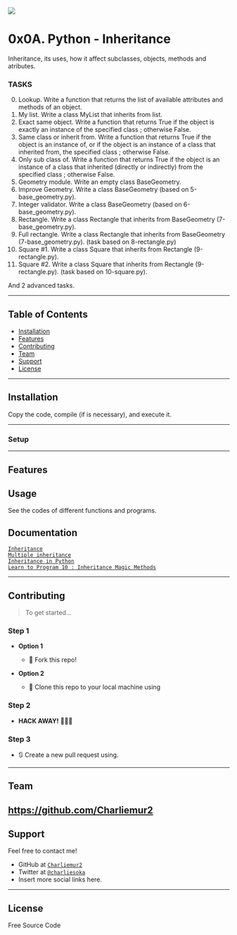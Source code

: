 <img src="https://sinmordaza.com.co/wp-content/uploads/2018/03/herencia2.jpg.png">

# 0x0A. Python - Inheritance

Inheritance, its uses, how it affect subclasses, objects, methods and atributes.

### TASKS
0. Lookup.
Write a function that returns the list of available attributes and methods of an object.
1. My list.
Write a class MyList that inherits from list.
2. Exact same object.
Write a function that returns True if the object is exactly an instance of the specified class ; otherwise False.
3. Same class or inherit from.
Write a function that returns True if the object is an instance of, or if the object is an instance of a class that inherited from, the specified class ; otherwise False.
4. Only sub class of.
Write a function that returns True if the object is an instance of a class that inherited (directly or indirectly) from the specified class ; otherwise False.
5. Geometry module.
Write an empty class BaseGeometry.
6. Improve Geometry.
Write a class BaseGeometry (based on 5-base_geometry.py).
7. Integer validator.
Write a class BaseGeometry (based on 6-base_geometry.py).
8. Rectangle.
Write a class Rectangle that inherits from BaseGeometry (7-base_geometry.py).
9. Full rectangle.
Write a class Rectangle that inherits from BaseGeometry (7-base_geometry.py). (task based on 8-rectangle.py)
10. Square #1.
Write a class Square that inherits from Rectangle (9-rectangle.py).
11. Square #2.
Write a class Square that inherits from Rectangle (9-rectangle.py). (task based on 10-square.py).

And 2 advanced tasks.

---

## Table of Contents

- [Installation](#installation)
- [Features](#features)
- [Contributing](#contributing)
- [Team](#team)
- [Support](#support)
- [License](#license)


---

## Installation

Copy the code, compile (if is necessary), and execute it.

---

### Setup

---

## Features
## Usage

See the codes of different functions and programs.

## Documentation

<a href="https://intranet.hbtn.io/rltoken/E2Bs3bxX8GuSEKuWqswU7g">`Inheritance`</a><br>
<a href="https://intranet.hbtn.io/rltoken/auwnZOKkBZ97JaLtrMryuA">`Multiple inheritance`</a><br>
<a href="https://intranet.hbtn.io/rltoken/ycewwwPmDpXqRp2R1FW51w">`Inheritance in Python`</a><br>
<a href="https://intranet.hbtn.io/rltoken/F8LUzmvPI4yur1Z37ZM1fQ">`Learn to Program 10 : Inheritance Magic Methods`</a><br>

---

## Contributing

> To get started...

### Step 1

- **Option 1**
    - 🍴 Fork this repo!

- **Option 2**
    - 👯 Clone this repo to your local machine using

### Step 2

- **HACK AWAY!** 🔨🔨🔨

### Step 3

- 🔃 Create a new pull request using.
---

## Team

https://github.com/Charliemur2
---

## Support

Feel free to contact me!

- GitHub at <a href="https://github.com/Charliemur2">`Charliemur2`</a>
- Twitter at <a href="https://twitter.com/charliesoka">`@charliesoka`</a>
- Insert more social links here.

---

## License

Free Source Code
